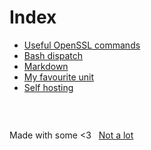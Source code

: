 # Index

- [Useful OpenSSL commands](openssl.md)
- [Bash dispatch](dispatch.md)
- [Markdown](markdown.md)
- [My favourite unit](unit.md)
- [Self hosting](hosting.md)


###  &nbsp;

Made with some <3 &nbsp; [Not a lot](https://github.com/jpedro/jpedro.github.io)
<!-- This ~~will be eventually~~ is generated. -->


<div id="comments" data-added="manually"></div>
<script src="/app.js" defer></script>